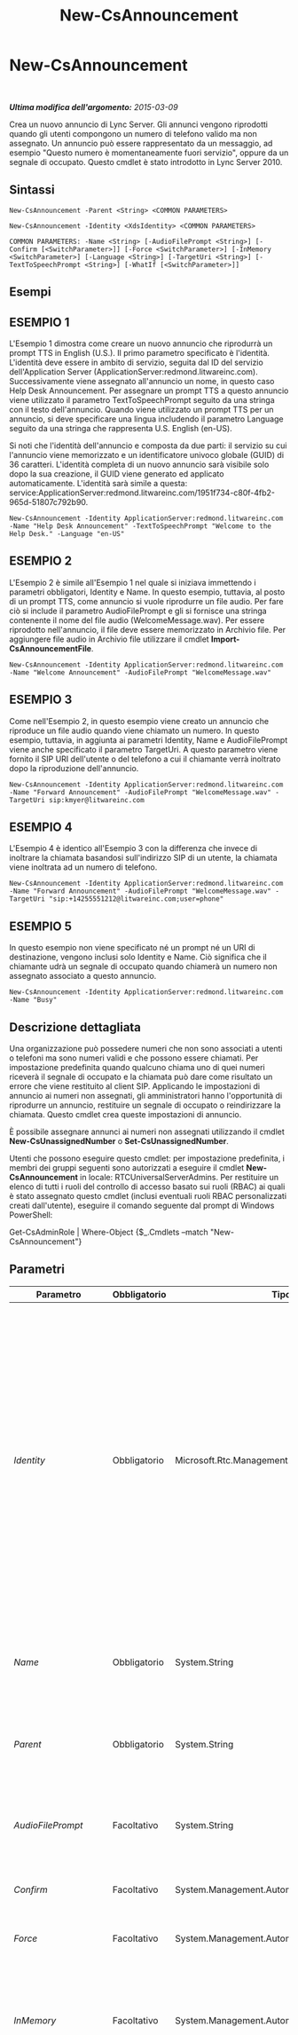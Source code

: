 ﻿---
title: New-CsAnnouncement
TOCTitle: New-CsAnnouncement
ms:assetid: 6e3699c6-cd2b-4842-99bc-3cf2578fbd65
ms:mtpsurl: https://technet.microsoft.com/it-it/library/Gg398522(v=OCS.15)
ms:contentKeyID: 49300915
ms.date: 08/24/2015
mtps_version: v=OCS.15
ms.translationtype: HT
---

# New-CsAnnouncement

 

_**Ultima modifica dell'argomento:** 2015-03-09_

Crea un nuovo annuncio di Lync Server. Gli annunci vengono riprodotti quando gli utenti compongono un numero di telefono valido ma non assegnato. Un annuncio può essere rappresentato da un messaggio, ad esempio "Questo numero è momentaneamente fuori servizio", oppure da un segnale di occupato. Questo cmdlet è stato introdotto in Lync Server 2010.

## Sintassi

    New-CsAnnouncement -Parent <String> <COMMON PARAMETERS>

    New-CsAnnouncement -Identity <XdsIdentity> <COMMON PARAMETERS>

    COMMON PARAMETERS: -Name <String> [-AudioFilePrompt <String>] [-Confirm [<SwitchParameter>]] [-Force <SwitchParameter>] [-InMemory <SwitchParameter>] [-Language <String>] [-TargetUri <String>] [-TextToSpeechPrompt <String>] [-WhatIf [<SwitchParameter>]]

## Esempi

## ESEMPIO 1

L'Esempio 1 dimostra come creare un nuovo annuncio che riprodurrà un prompt TTS in English (U.S.). Il primo parametro specificato è l'identità. L'identità deve essere in ambito di servizio, seguita dal ID del servizio dell'Application Server (ApplicationServer:redmond.litwareinc.com). Successivamente viene assegnato all'annuncio un nome, in questo caso Help Desk Announcement. Per assegnare un prompt TTS a questo annuncio viene utilizzato il parametro TextToSpeechPrompt seguito da una stringa con il testo dell'annuncio. Quando viene utilizzato un prompt TTS per un annuncio, si deve specificare una lingua includendo il parametro Language seguito da una stringa che rappresenta U.S. English (en-US).

Si noti che l'identità dell'annuncio e composta da due parti: il servizio su cui l'annuncio viene memorizzato e un identificatore univoco globale (GUID) di 36 caratteri. L'identità completa di un nuovo annuncio sarà visibile solo dopo la sua creazione, il GUID viene generato ed applicato automaticamente. L'identità sarà simile a questa: service:ApplicationServer:redmond.litwareinc.com/1951f734-c80f-4fb2-965d-51807c792b90.

    New-CsAnnouncement -Identity ApplicationServer:redmond.litwareinc.com -Name "Help Desk Announcement" -TextToSpeechPrompt "Welcome to the Help Desk." -Language "en-US"

## ESEMPIO 2

L'Esempio 2 è simile all'Esempio 1 nel quale si iniziava immettendo i parametri obbligatori, Identity e Name. In questo esempio, tuttavia, al posto di un prompt TTS, come annuncio si vuole riprodurre un file audio. Per fare ciò si include il parametro AudioFilePrompt e gli si fornisce una stringa contenente il nome del file audio (WelcomeMessage.wav). Per essere riprodotto nell'annuncio, il file deve essere memorizzato in Archivio file. Per aggiungere file audio in Archivio file utilizzare il cmdlet **Import-CsAnnouncementFile**.

    New-CsAnnouncement -Identity ApplicationServer:redmond.litwareinc.com -Name "Welcome Announcement" -AudioFilePrompt "WelcomeMessage.wav"

## ESEMPIO 3

Come nell'Esempio 2, in questo esempio viene creato un annuncio che riproduce un file audio quando viene chiamato un numero. In questo esempio, tuttavia, in aggiunta ai parametri Identity, Name e AudioFilePrompt viene anche specificato il parametro TargetUri. A questo parametro viene fornito il SIP URI dell'utente o del telefono a cui il chiamante verrà inoltrato dopo la riproduzione dell'annuncio.

    New-CsAnnouncement -Identity ApplicationServer:redmond.litwareinc.com -Name "Forward Announcement" -AudioFilePrompt "WelcomeMessage.wav" -TargetUri sip:kmyer@litwareinc.com

## ESEMPIO 4

L'Esempio 4 è identico all'Esempio 3 con la differenza che invece di inoltrare la chiamata basandosi sull'indirizzo SIP di un utente, la chiamata viene inoltrata ad un numero di telefono.

    New-CsAnnouncement -Identity ApplicationServer:redmond.litwareinc.com -Name "Forward Announcement" -AudioFilePrompt "WelcomeMessage.wav" -TargetUri "sip:+14255551212@litwareinc.com;user=phone"

## ESEMPIO 5

In questo esempio non viene specificato né un prompt né un URI di destinazione, vengono inclusi solo Identity e Name. Ciò significa che il chiamante udrà un segnale di occupato quando chiamerà un numero non assegnato associato a questo annuncio.

    New-CsAnnouncement -Identity ApplicationServer:redmond.litwareinc.com -Name "Busy"

## Descrizione dettagliata

Una organizzazione può possedere numeri che non sono associati a utenti o telefoni ma sono numeri validi e che possono essere chiamati. Per impostazione predefinita quando qualcuno chiama uno di quei numeri riceverà il segnale di occupato e la chiamata può dare come risultato un errore che viene restituito al client SIP. Applicando le impostazioni di annuncio ai numeri non assegnati, gli amministratori hanno l'opportunità di riprodurre un annuncio, restituire un segnale di occupato o reindirizzare la chiamata. Questo cmdlet crea queste impostazioni di annuncio.

È possibile assegnare annunci ai numeri non assegnati utilizzando il cmdlet **New-CsUnassignedNumber** o **Set-CsUnassignedNumber**.

Utenti che possono eseguire questo cmdlet: per impostazione predefinita, i membri dei gruppi seguenti sono autorizzati a eseguire il cmdlet **New-CsAnnouncement** in locale: RTCUniversalServerAdmins. Per restituire un elenco di tutti i ruoli del controllo di accesso basato sui ruoli (RBAC) ai quali è stato assegnato questo cmdlet (inclusi eventuali ruoli RBAC personalizzati creati dall'utente), eseguire il comando seguente dal prompt di Windows PowerShell:

Get-CsAdminRole | Where-Object {$\_.Cmdlets –match "New-CsAnnouncement"}

## Parametri


<table>
<colgroup>
<col style="width: 25%" />
<col style="width: 25%" />
<col style="width: 25%" />
<col style="width: 25%" />
</colgroup>
<thead>
<tr class="header">
<th>Parametro</th>
<th>Obbligatorio</th>
<th>Tipo</th>
<th>Descrizione</th>
</tr>
</thead>
<tbody>
<tr class="odd">
<td><p><em>Identity</em></p></td>
<td><p>Obbligatorio</p></td>
<td><p>Microsoft.Rtc.Management.Xds.XdsIdentity</p></td>
<td><p>Un identificatore univoco per l'annuncio. Per questo valore si deve immettere l'identità dell'Application Server sul quale è in esecuzione l'applicazione Response Group. Ad esempio, ApplicationServer:redmond.litwareinc.com.</p>
<p>Ad un singolo servizio si possono assegnare più di un annuncio. Perciò, per rendere l'identità un valore univoco verrà automaticamente generato un identificatore univoco globale (GUID) che verrà assegnato all'identità quando si crea l'annuncio. Il nuovo annuncio avrà l'identità nel formato service:&lt;service ID&gt;/&lt;GUID&gt;. Ad esempio: service: ApplicationServer:redmond.litwareinc.com/bef5fa3b-3c97-4af0-abe7-611deee7616c. Non è necessario fornire un GUID quando si utilizza questo cmdlet. Fornire invece l'identità di servizio e il GUID verrà automaticamente generato e aggiunto all'identità.</p>
<p>Non è necessario fornire un GUID ma è possibile farlo. Potrebbe essere necessario se era stato assegnato un annuncio ad un intervallo di numeri non assegnati, poi l'annuncio è stato eliminato. È possibile creare un nuovo annuncio con una identità corrispondente (incluso il GUID) ed in quel caso non è necessario aggiornare l'intervallo di numeri non assegnati.</p></td>
</tr>
<tr class="even">
<td><p><em>Name</em></p></td>
<td><p>Obbligatorio</p></td>
<td><p>System.String</p></td>
<td><p>Un nome descrittivo per l'annuncio. Questo nome deve essere univoco all'interno del servizio. Questo nome verrà utilizzato con il cmdlet <strong>New-CsUnassignedNumber</strong> o <strong>Set-CsUnassignedNumber</strong> per specificare l'annuncio associato a un intervallo di numeri non assegnati.</p></td>
</tr>
<tr class="odd">
<td><p><em>Parent</em></p></td>
<td><p>Obbligatorio</p></td>
<td><p>System.String</p></td>
<td><p>Questo parametro è identico a Identity, eccetto che Identity accetterà l'identità del servizio e il GUID, laddove Parent accetterà solo l'identità del servizio e genererà automaticamente il GUID. Non è possibile specificare sia Identity sia Parent.</p></td>
</tr>
<tr class="even">
<td><p><em>AudioFilePrompt</em></p></td>
<td><p>Facoltativo</p></td>
<td><p>System.String</p></td>
<td><p>Il nome del file audio da riprodurre per l'annuncio. I file audio vengono memorizzati in Archivio file. Per salvare i file audio in Archivio file, utilizzare il cmdlet <strong>Import-CsAnnouncementFile</strong>.</p>
<p>Tipi di file validi: WAV e WMA</p></td>
</tr>
<tr class="odd">
<td><p><em>Confirm</em></p></td>
<td><p>Facoltativo</p></td>
<td><p>System.Management.Automation.SwitchParameter</p></td>
<td><p>Viene visualizzata una richiesta di conferma prima di eseguire il comando.</p></td>
</tr>
<tr class="even">
<td><p><em>Force</em></p></td>
<td><p>Facoltativo</p></td>
<td><p>System.Management.Automation.SwitchParameter</p></td>
<td><p>Elimina qualsiasi richiesta di conferma che, in caso contrario, sarebbe visualizzata prima di effettuare le modifiche.</p></td>
</tr>
<tr class="odd">
<td><p><em>InMemory</em></p></td>
<td><p>Facoltativo</p></td>
<td><p>System.Management.Automation.SwitchParameter</p></td>
<td><p>Crea un riferimento a un oggetto senza eseguire realmente il commit dell'oggetto come modifica permanente. Se si assegna l'output del cmdlet chiamato con questo parametro a una variabile, è possibile apportare modifiche alle proprietà del riferimento all'oggetto e quindi eseguire il commit di queste modifiche chiamando il cmdlet Set- corrispondente.</p></td>
</tr>
<tr class="even">
<td><p><em>Language</em></p></td>
<td><p>Facoltativo</p></td>
<td><p>System.String</p></td>
<td><p>La lingua nella quale verrà riprodotto il prompt TTS. Questo parametro è necessario se viene immesso un valore in TextToSpeechPrompt.</p>
<p>I valori sono immessi come stringa e rappresentano la lingua e le impostazioni locali da utilizzare. Di seguito viene fornito un elenco dei valori validi, seguiti dalla lingua e dalle impostazioni locali tra parentesi: ca-ES (catalano, Spagna); da-DK (danese, Danimarca); de-DE (tedesco, Germania); en-AU (inglese, Australia); en-CA (inglese, Canada); en-GB (inglese, Regno Unito); en-IN (inglese, India); en-US (inglese, Stati Uniti); es-ES (spagnolo, Spagna); es-MX (spagnolo, Messico); fi-FI (finlandese, Finlandia); fr-CA (francese, Canada); fr-FR (francese, Francia); it-IT (italiano, Italia); ja-JP (giapponese, Giappone); ko-KR (coreano, Corea); nb-NO (norvegese, Bokmal, Norvegia); nl-NL (olandese, Paesi Bassi); pl-PL (polacco, Polonia); pt-BR (portoghese, Brasile); pt-PT (portoghese, Portogallo); ru-RU (russo, Russia); sv-SE (svedese, Svezia); zh-CN (cinese, Repubblica popolare cinese); zh-HK (cinese, Hong Kong - R.A.S.); zh-TW (cinese, Taiwan).</p></td>
</tr>
<tr class="odd">
<td><p><em>TargetUri</em></p></td>
<td><p>Facoltativo</p></td>
<td><p>System.String</p></td>
<td><p>L'URI (Uniform Resource Identifier) a cui verrà trasferito il chiamante dopo la riproduzione dell'annuncio. Questo valore deve essere un indirizzo SIP immesso nel formato sip: seguito dall'indirizzo SIP. Ad esempio, sip:kmyer@litwareinc.com. Si noti che l'indirizzo SIP può anche essere un numero di telefono, ad esempio sip:+14255551212@litwareinc.com;user=phone per un numero di telefono o sip:kmyer@litwareinc.com;opaque=app:voicemail per una casella vocale.</p></td>
</tr>
<tr class="even">
<td><p><em>TextToSpeechPrompt</em></p></td>
<td><p>Facoltativo</p></td>
<td><p>System.String</p></td>
<td><p>Un prompt per sintesi vocale (TTS). Questa è una stringa che verrà convertita in audio e riprodotta come annuncio.</p>
<p>Se vengono specificati entrambi AudioFilePrompt e TextToSpeechPromp per un singolo annuncio, si verrà avvisati che il file audio avrà la precedenza e il file TTS verrà ignorato.</p>
<p></p></td>
</tr>
<tr class="odd">
<td><p><em>WhatIf</em></p></td>
<td><p>Facoltativo</p></td>
<td><p>System.Management.Automation.SwitchParameter</p></td>
<td><p>Descrive ciò che accadrebbe se si eseguisse il comando senza eseguirlo realmente.</p></td>
</tr>
</tbody>
</table>


## Tipi di input

Nessuno.

## Tipi restituiti

Consente di creare un oggetto di tipo Microsoft.Rtc.Management.WritableConfig.Settings.AnnouncementServiceSettings.Announcement.

## Vedere anche

#### Ulteriori risorse

[Remove-CsAnnouncement](remove-csannouncement.md)  
[Set-CsAnnouncement](set-csannouncement.md)  
[Get-CsAnnouncement](get-csannouncement.md)  
[Import-CsAnnouncementFile](import-csannouncementfile.md)  
[New-CsUnassignedNumber](new-csunassignednumber.md)  
[Set-CsUnassignedNumber](set-csunassignednumber.md)

